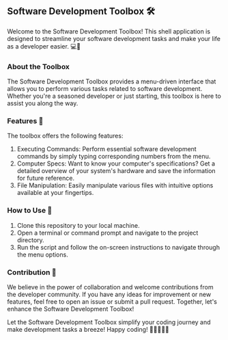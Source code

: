 ## Software Development Toolbox 🛠️
Welcome to the Software Development Toolbox! This shell application is designed to streamline your software development tasks and make your life as a developer easier. 💻🚀

### About the Toolbox
The Software Development Toolbox provides a menu-driven interface that allows you to perform various tasks related to software development. Whether you're a seasoned developer or just starting, this toolbox is here to assist you along the way.

### Features 🔧
The toolbox offers the following features:
1. Executing Commands: Perform essential software development commands by simply typing corresponding numbers from the menu.
2. Computer Specs: Want to know your computer's specifications? Get a detailed overview of your system's hardware and save the information for future reference.
3. File Manipulation: Easily manipulate various files with intuitive options available at your fingertips.

### How to Use 🚀
1. Clone this repository to your local machine.
2. Open a terminal or command prompt and navigate to the project directory.
3. Run the script and follow the on-screen instructions to navigate through the menu options.

### Contribution 🤝
We believe in the power of collaboration and welcome contributions from the developer community. If you have any ideas for improvement or new features, feel free to open an issue or submit a pull request. Together, let's enhance the Software Development Toolbox!

Let the Software Development Toolbox simplify your coding journey and make development tasks a breeze! Happy coding! 🚀👨‍💻👩‍💻
